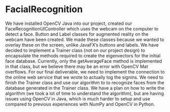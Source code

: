 # FacialRecognition

We have installed OpenCV Java into our project, created our FaceRecognitionUIController which uses the webcam on the computer to detect a face. Button and Label classes for augmented reality on the webcam have been created. We made these classes because we wanted to overlay these on the screen, unlike JavaFX’s buttons and labels. We have decided to implement a Trainer class (not on our project design) to encapsulate the methods required to create the eigenvectors for the initial face database. Currently, only the getAverageFace method is implemented in that class, but we believe there may be an error with OpenCV Mat overflows. For our final deliverable, we need to implement the connection to the online web service that we wrote to actually log the signins. We need to finish the Trainer class and use our algorithm to to recognize faces from the database generated in the Trainer class. We have a plan on how to write the algorithm (we took a lot of time to understand the algorithm), but are having issues using OpenCV in Java, which is much harder to setup and use compared to previous experiences with NumPy and OpenCV in Python.
